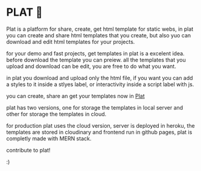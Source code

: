 # PLAT 🧷

Plat is a platform for share, create, get html template for static webs, in plat you can create and share html templates that you create, but also yuo can download and edit html templates for your projects.

for your demo and fast projects, get templates in plat is a excelent idea. before download the template you can preiew. all the templates that you upload and download can be edit, you are free to do what you want.

in plat you download and upload only the html file, if you want you can add a styles to it inside a stlyes label, or interactivity inside a script label with js. 

you can create, share an get your templates now in [Plat](https://simon8889.github.io/plat/#/)

plat has  two versions, one for storage the templates in local server and other for storage the templates in cloud.

for production plat uses the cloud version, server is deployed in heroku, the templates are stored in cloudinary and frontend run in github pages, plat is completly made with MERN stack.

contribute to plat!

:)